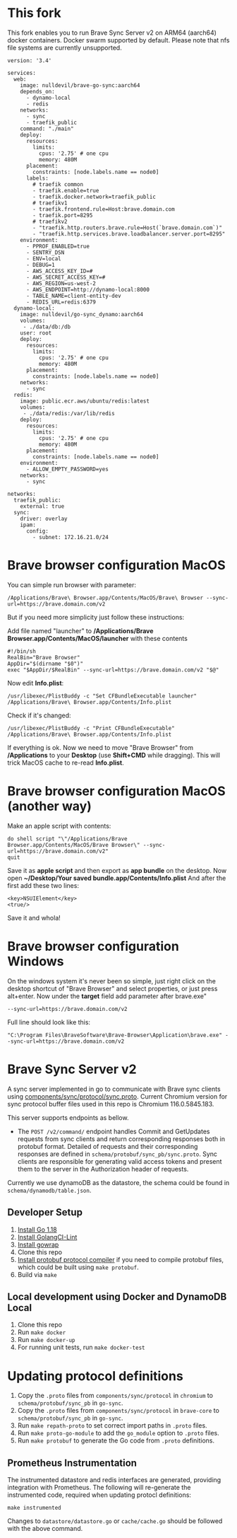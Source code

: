 # This fork

This fork enables you to run Brave Sync Server v2 on ARM64 (aarch64) docker containers. Docker swarm supported by default. Please note that nfs file systems are currently unsupported.

```
version: '3.4'

services:
  web:
    image: nulldevil/brave-go-sync:aarch64
    depends_on:
      - dynamo-local
      - redis
    networks:
      - sync
      - traefik_public
    command: "./main"
    deploy:
      resources:
        limits:
          cpus: '2.75' # one cpu
          memory: 480M
      placement:
        constraints: [node.labels.name == node0]
      labels:
        # traefik common
        - traefik.enable=true
        - traefik.docker.network=traefik_public
        # traefikv1
        - traefik.frontend.rule=Host:brave.domain.com
        - traefik.port=8295
        # traefikv2
        - "traefik.http.routers.brave.rule=Host(`brave.domain.com`)"
        - "traefik.http.services.brave.loadbalancer.server.port=8295"
    environment:
      - PPROF_ENABLED=true
      - SENTRY_DSN
      - ENV=local
      - DEBUG=1
      - AWS_ACCESS_KEY_ID=#
      - AWS_SECRET_ACCESS_KEY=#
      - AWS_REGION=us-west-2
      - AWS_ENDPOINT=http://dynamo-local:8000
      - TABLE_NAME=client-entity-dev
      - REDIS_URL=redis:6379
  dynamo-local:
    image: nulldevil/go-sync_dynamo:aarch64
    volumes:
     - ./data/db:/db
    user: root
    deploy:
      resources:
        limits:
          cpus: '2.75' # one cpu
          memory: 480M
      placement:
        constraints: [node.labels.name == node0]
    networks:
      - sync
  redis:
    image: public.ecr.aws/ubuntu/redis:latest
    volumes:
     - ./data/redis:/var/lib/redis
    deploy:
      resources:
        limits:
          cpus: '2.75' # one cpu
          memory: 480M
      placement:
        constraints: [node.labels.name == node0]
    environment:
      - ALLOW_EMPTY_PASSWORD=yes
    networks:
      - sync

networks:
  traefik_public:
    external: true
  sync:
    driver: overlay
    ipam:
      config:
        - subnet: 172.16.21.0/24
```
# Brave browser configuration MacOS

You can simple run browser with parameter:

```
/Applications/Brave\ Browser.app/Contents/MacOS/Brave\ Browser --sync-url=https://brave.domain.com/v2
```
But if you need more simplicity just follow these instructions:

Add file named "launcher" to **/Applications/Brave Browser.app/Contents/MacOS/launcher** with these contents
```
#!/bin/sh
RealBin="Brave Browser"
AppDir="$(dirname "$0")"
exec "$AppDir/$RealBin" --sync-url=https://brave.domain.com/v2 "$@"
```
Now edit **Info.plist**:
```
/usr/libexec/PlistBuddy -c "Set CFBundleExecutable launcher" /Applications/Brave\ Browser.app/Contents/Info.plist
```
Check if it's changed:
```
/usr/libexec/PlistBuddy -c "Print CFBundleExecutable" /Applications/Brave\ Browser.app/Contents/Info.plist
```
If everything is ok. Now we need to move "Brave Browser" from **/Applications** to your **Desktop** (use **Shift+CMD** while dragging). This will trick MacOS cache to re-read **Info.plist**.

# Brave browser configuration MacOS (another way)

Make an apple script with contents:
```
do shell script "\"/Applications/Brave Browser.app/Contents/MacOS/Brave Browser\" --sync-url=https://brave.domain.com/v2"
quit
```
Save it as **apple script** and then export as **app bundle** on the desktop. Now open **~/Desktop/Your saved bundle.app/Contents/Info.plist**
And after the first <dict> add these two lines:
```
<key>NSUIElement</key>
<true/>
```
Save it and whola!


# Brave browser configuration Windows

On the windows system it's never been so simple, just right click on the desktop shortcut of "Brave Browser" and select properties, or just press alt+enter. Now under the **target** field add parameter after brave.exe"
```
--sync-url=https://brave.domain.com/v2
```
Full line should look like this:
```
"C:\Program Files\BraveSoftware\Brave-Browser\Application\brave.exe" --sync-url=https://brave.domain.com/v2
```

# Brave Sync Server v2

A sync server implemented in go to communicate with Brave sync clients using
[components/sync/protocol/sync.proto](https://cs.chromium.org/chromium/src/components/sync/protocol/sync.proto).
Current Chromium version for sync protocol buffer files used in this repo is Chromium 116.0.5845.183.

This server supports endpoints as bellow.
- The `POST /v2/command/` endpoint handles Commit and GetUpdates requests from sync clients and return corresponding responses both in protobuf format. Detailed of requests and their corresponding responses are defined in `schema/protobuf/sync_pb/sync.proto`. Sync clients are responsible for generating valid access tokens and present them to the server in the Authorization header of requests.

Currently we use dynamoDB as the datastore, the schema could be found in `schema/dynamodb/table.json`.

## Developer Setup
1. [Install Go 1.18](https://golang.org/doc/install)
2. [Install GolangCI-Lint](https://github.com/golangci/golangci-lint#install)
3. [Install gowrap](https://github.com/hexdigest/gowrap#installation)
4. Clone this repo
5. [Install protobuf protocol compiler](https://github.com/protocolbuffers/protobuf#protocol-compiler-installation) if you need to compile protobuf files, which could be built using `make protobuf`.
6. Build via `make`

## Local development using Docker and DynamoDB Local
1. Clone this repo
2. Run `make docker`
3. Run `make docker-up`
4. For running unit tests, run `make docker-test`

# Updating protocol definitions
1. Copy the `.proto` files from `components/sync/protocol` in `chromium` to `schema/protobuf/sync_pb` in `go-sync`.
2. Copy the `.proto` files from `components/sync/protocol` in `brave-core` to `schema/protobuf/sync_pb` in `go-sync`.
3. Run `make repath-proto` to set correct import paths in `.proto` files.
4. Run `make proto-go-module` to add the `go_module` option to `.proto` files.
5. Run `make protobuf` to generate the Go code from `.proto` definitions.

## Prometheus Instrumentation
The instrumented datastore and redis interfaces are generated, providing integration with Prometheus.  The following will re-generate the instrumented code, required when updating protocl definitions:

```
make instrumented
```

Changes to `datastore/datastore.go` or `cache/cache.go` should be followed with the above command.
